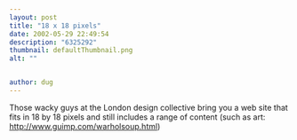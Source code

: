 ```yaml
---
layout: post
title: "18 x 18 pixels"
date: 2002-05-29 22:49:54
description: "6325292"
thumbnail: defaultThumbnail.png
alt: ""


author: dug
---
```


<p>Those wacky guys at the London design collective bring you a web site that fits in 18 by 18 pixels and still includes a range of content (such as art: <a href="http://www.guimp.com/warholsoup.html">http://www.guimp.com/warholsoup.html</a>)</p>
